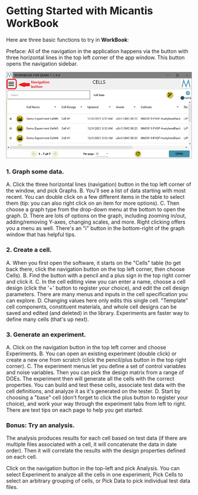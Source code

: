 # Getting Started with Micantis WorkBook

Here are three basic functions to try in **WorkBook**:

Preface: All of the navigation in the application happens via the button with three horizontal lines in the top left corner of the app window. This button opens the navigation sidebar.

![WorkBook's navigation button](/images/workbook_home.png)

### 1. Graph some data. 
A. Click the three horizontal lines (navigation) button in the top left corner of the window, and pick Graphs.
B. You'll see a list of data starting with most recent. You can double click on a few different items in the table to select them (tip: you can also right click on an item for more options).
C. Then choose a graph type from the drop-down menu at the bottom to open the graph. 
D. There are lots of options on the graph, including zooming in/out, adding/removing Y-axes, changing scales, and more. Right clicking offers you a menu as well. There's an "i" button in the bottom-right of the graph window that has helpful tips.

### 2. Create a cell. 
A. When you first open the software, it starts on the "Cells" table (to get back there, click the navigation button on the top left corner, then choose Cells). 
B. Find the button with a pencil and a plus sign in the top right corner and click it.
C. In the cell editing view you can enter a name, choose a cell design (click the '+' button to register your choice), and edit the cell design parameters. There are many menus and inputs in the cell specification you can explore.
D. Changing values here only edits this single cell. "Template" cell components, constituent materials, and whole cell designs can be saved and edited (and deleted) in the library. Experiments are faster way to define many cells (that's up next).

### 3. Generate an experiment. 
A. Click on the navigation button in the top left corner and choose Experiments. 
B. You can open an existing experiment (double click) or create a new one from scratch (click the pencil/plus button in the top right corner).
C. The experiment menus let you define a set of control variables and noise variables. Then you can pick the design matrix from a range of DOEs. The experiment then will generate all the cells with the correct properties. You can build and test these cells, associate test data with the cell definitions, and analyze it as it's generated on the tester.
D. Start by choosing a "base" cell (don't forget to click the plus button to register your choice), and work your way through the experiment tabs from left to right. There are text tips on each page to help you get started.


### Bonus: Try an analysis.
The analysis produces results for each cell based on test data (if there are multiple files associated with a cell, it will concatenate the data in date order). Then it will correlate the results with the design properties defined on each cell. 

Click on the navigation button in the top-left and pick Analysis. You can select Experiment to analyze all the cells in one experiment, Pick Cells to select an arbitrary grouping of cells, or Pick Data to pick individual test data files.